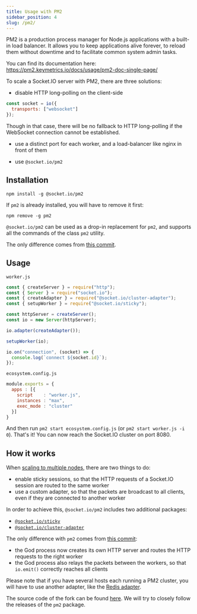 ```yaml
---
title: Usage with PM2
sidebar_position: 4
slug: /pm2/
---
```


PM2 is a production process manager for Node.js applications with a built-in load balancer. It allows you to keep applications alive forever, to reload them without downtime and to facilitate common system admin tasks.

You can find its documentation here: https://pm2.keymetrics.io/docs/usage/pm2-doc-single-page/

To scale a Socket.IO server with PM2, there are three solutions:

- disable HTTP long-polling on the client-side

```js
const socket = io({
  transports: ["websocket"]
});
```

Though in that case, there will be no fallback to HTTP long-polling if the WebSocket connection cannot be established.

- use a distinct port for each worker, and a load-balancer like nginx in front of them

- use `@socket.io/pm2`

## Installation

```
npm install -g @socket.io/pm2
```

If `pm2` is already installed, you will have to remove it first:

```
npm remove -g pm2
```

`@socket.io/pm2` can be used as a drop-in replacement for `pm2`, and supports all the commands of the class `pm2` utility.

The only difference comes from [this commit](https://github.com/socketio/pm2/commit/8c29a7feb6cbde3c8ef9eb072fee284686f1553f).

## Usage

`worker.js`

```js
const { createServer } = require("http");
const { Server } = require("socket.io");
const { createAdapter } = require("@socket.io/cluster-adapter");
const { setupWorker } = require("@socket.io/sticky");

const httpServer = createServer();
const io = new Server(httpServer);

io.adapter(createAdapter());

setupWorker(io);

io.on("connection", (socket) => {
  console.log(`connect ${socket.id}`);
});
```

`ecosystem.config.js`

```js
module.exports = {
  apps : [{
    script    : "worker.js",
    instances : "max",
    exec_mode : "cluster"
  }]
}
```

And then run `pm2 start ecosystem.config.js` (or `pm2 start worker.js -i 0`). That's it! You can now reach the Socket.IO cluster on port 8080.

## How it works

When [scaling to multiple nodes](/docs/v4/using-multiple-nodes/), there are two things to do:

- enable sticky sessions, so that the HTTP requests of a Socket.IO session are routed to the same worker
- use a custom adapter, so that the packets are broadcast to all clients, even if they are connected to another worker

In order to achieve this, `@socket.io/pm2` includes two additional packages:

- [`@socket.io/sticky`](https://github.com/socketio/socket.io-sticky)
- [`@socket.io/cluster-adapter`](https://github.com/socketio/socket.io-cluster-adapter)

The only difference with `pm2` comes from [this commit](https://github.com/socketio/pm2/commit/8c29a7feb6cbde3c8ef9eb072fee284686f1553f):

- the God process now creates its own HTTP server and routes the HTTP requests to the right worker
- the God process also relays the packets between the workers, so that `io.emit()` correctly reaches all clients

Please note that if you have several hosts each running a PM2 cluster, you will have to use another adapter, like the [Redis adapter](/docs/v4/redis-adapter/).

The source code of the fork can be found [here](https://github.com/socketio/pm2). We will try to closely follow the releases of the `pm2` package.
